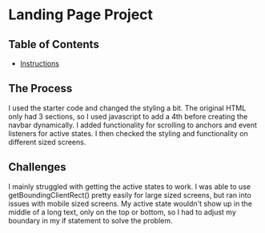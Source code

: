 # Landing Page Project

## Table of Contents

* [Instructions](#instructions)

## The Process

I used the starter code and changed the styling a bit. The original HTML only had 3 sections, so I used javascript to add a 4th before creating the navbar dynamically. I added functionality for scrolling to anchors and event listeners for active states. I then checked the styling and functionality on different sized screens.

## Challenges
I mainly struggled with getting the active states to work. I was able to use getBoundingClientRect() pretty easily for large sized screens, but ran into issues with mobile sized screens. My active state wouldn't show up in the middle of a long text, only on the top or bottom, so I had to adjust my boundary in my if statement to solve the problem.
